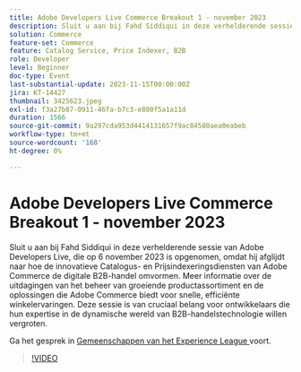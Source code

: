 ```yaml
---
title: Adobe Developers Live Commerce Breakout 1 - november 2023
description: Sluit u aan bij Fahd Siddiqui in deze verhelderende sessie van Adobe Developers Live, die op 6 november 2023 is opgenomen, omdat hij afglijdt naar hoe de innovatieve Catalogus- en Prijsindexeringsdiensten van Adobe Commerce de digitale B2B-handel omvormen. Meer informatie over de uitdagingen van het beheer van groeiende productassortiment en de oplossingen die Adobe Commerce biedt voor snelle, efficiënte winkelervaringen. Deze sessie is van cruciaal belang voor ontwikkelaars die hun expertise in de dynamische wereld van B2B-handelstechnologie willen vergroten.
solution: Commerce
feature-set: Commerce
feature: Catalog Service, Price Indexer, B2B
role: Developer
level: Beginner
doc-type: Event
last-substantial-update: 2023-11-15T00:00:00Z
jira: KT-14427
thumbnail: 3425623.jpeg
exl-id: f3a27b87-0911-46fa-b7c3-e880f5a1a11d
duration: 1566
source-git-commit: 9a297cda953d4414131657f9ac84580aea0eabeb
workflow-type: tm+mt
source-wordcount: '168'
ht-degree: 0%

---
```


# Adobe Developers Live Commerce Breakout 1 - november 2023

Sluit u aan bij Fahd Siddiqui in deze verhelderende sessie van Adobe Developers Live, die op 6 november 2023 is opgenomen, omdat hij afglijdt naar hoe de innovatieve Catalogus- en Prijsindexeringsdiensten van Adobe Commerce de digitale B2B-handel omvormen. Meer informatie over de uitdagingen van het beheer van groeiende productassortiment en de oplossingen die Adobe Commerce biedt voor snelle, efficiënte winkelervaringen. Deze sessie is van cruciaal belang voor ontwikkelaars die hun expertise in de dynamische wereld van B2B-handelstechnologie willen vergroten.

Ga het gesprek in [ Gemeenschappen van het Experience League ](https://adobe.ly/3rJfZcN) voort.

>[!VIDEO](https://video.tv.adobe.com/v/3425623/?learn=on)
